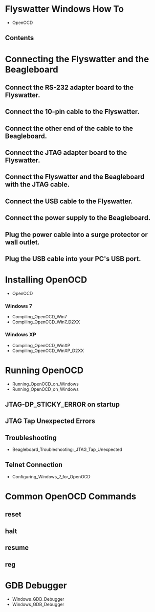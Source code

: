 # Flyswatter Windows How To
* OpenOCD
## Contents
# Connecting the Flyswatter and the Beagleboard
## Connect the RS-232 adapter board to the Flyswatter.
## Connect the 10-pin cable to the Flyswatter.
## Connect the other end of the cable to the Beagleboard.
## Connect the JTAG adapter board to the Flyswatter.
## Connect the Flyswatter and the Beagleboard with the JTAG cable.
## Connect the USB cable to the Flyswatter.
## Connect the power supply to the Beagleboard.
## Plug the power cable into a surge protector or wall outlet.
## Plug the USB cable into your PC's USB port.
# Installing OpenOCD
* OpenOCD
### Windows 7
* Compiling_OpenOCD_Win7
* Compiling_OpenOCD_Win7_D2XX
### Windows XP
* Compiling_OpenOCD_WinXP
* Compiling_OpenOCD_WinXP_D2XX
# Running OpenOCD
* Running_OpenOCD_on_Windows
* Running_OpenOCD_on_Windows
## JTAG-DP\_STICKY\_ERROR on startup
## JTAG Tap Unexpected Errors
## Troubleshooting
* Beagleboard_Troubleshooting:_JTAG_Tap_Unexpected
## Telnet Connection
* Configuring_Windows_7_for_OpenOCD
# Common OpenOCD Commands
## reset
## halt
## resume
## reg
# GDB Debugger
* Windows_GDB_Debugger
* Windows_GDB_Debugger
